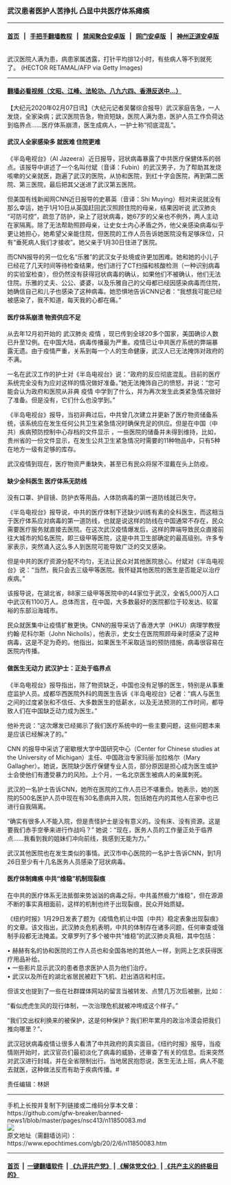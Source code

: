 ### 武汉患者医护人苦挣扎 凸显中共医疗体系瘫痪
------------------------

#### [首页](https://github.com/gfw-breaker/banned-news1/blob/master/README.md) &nbsp;&nbsp;|&nbsp;&nbsp; [手把手翻墙教程](https://github.com/gfw-breaker/guides/wiki) &nbsp;&nbsp;|&nbsp;&nbsp; [禁闻聚合安卓版](https://github.com/gfw-breaker/bn-android) &nbsp;&nbsp;|&nbsp;&nbsp; [网门安卓版](https://github.com/oGate2/oGate) &nbsp;&nbsp;|&nbsp;&nbsp; [神州正道安卓版](https://github.com/SzzdOgate/update) 



<div><img alt="" class="aligncenter wp-post-image" src="https://i.epochtimes.com/assets/uploads/2020/02/GettyImages-1196130138-600x400-3.jpg"/>
<div class="red16 caption">
 <p>
  武汉医院人满为患，病患家属透露，打针平均排12小时，有些病人等不到就死了。 (HECTOR RETAMAL/AFP via Getty Images)
 </p>
</div>
</div><hr/>

#### [翻墙必看视频（文昭、江峰、法轮功、八九六四、香港反送中...）](https://github.com/gfw-breaker/banned-news1/blob/master/pages/link3.md)

<div><p>
 【大纪元2020年02月07日讯】（大纪元记者吴馨综合报导）武汉家庭告急，一人发烧，全家染病；武汉医院告急，物资短缺，医院人满为患，医护人员工作负荷达到临界点……医疗体系崩溃，医生成病人，一护士称“彻底混乱”。
</p>
<h4>
 武汉人全家感染多 就医难 住院更难
</h4>
<p>
 《半岛电视台》（Al Jazeera）近日报导，冠状病毒暴露了中共医疗保健体系的弱点。该报导中讲述了一个名叫付斌（音译：Fubin）的武汉男子，为了帮助其发烧咳嗽的父亲就医，跑遍了武汉的医院，从协和医院，到红十字会医院，再到第二医院、第三医院，最后把其父送进了武汉第五医院。
</p>
<p>
 但美国有线新闻网CNN近日报导的史慕英（音译：Shi Muying）相对来说就没有那么幸运，她于1月10日从英国赶回武汉照顾住院的母亲，结果因听说
 <ok href="https://www.epochtimes.com/gb/tag/%E6%AD%A6%E6%B1%89%E8%82%BA%E7%82%8E.html">
  武汉肺炎
 </ok>
 “可防可控”，疏忽了防护，染上了冠状病毒，她67岁的父亲也不例外，两人主动在家隔离。除了无法帮助照顾母亲，让史女士内心矛盾之外，他父亲感染病毒似乎更让她担心，她希望父亲能住院，但医院的工作人员告诉她医院没有足够床位，只有“垂死病人我们才接收”。她父亲于1月30日住进了医院。
</p>
<p>
 而CNN报导的另一位化名“乐雅”的武汉女子处境或许更加困难。她和她的小儿子已经花了几天时间等待检查结果，他们进行了CT扫描和核酸检测（一种识别病毒的实验室检查），但仍然没有获得冠状病毒的确认，如果他们不被确认，他们无法住院。乐雅的丈夫、公公、婆婆，以及乐雅自己的父母都已经因感染病毒而住院，她确信自己和儿子也感染了这种病毒。她恐惧地告诉CNN记者：“我想我可能已经被感染了，我不知道，每天我的心都在痛。”
</p>
<h4>
 医疗体系崩溃 物资供应不足
</h4>
<p>
 从去年12月初开始的
 <ok href="https://www.epochtimes.com/gb/tag/%E6%AD%A6%E6%B1%89%E8%82%BA%E7%82%8E.html">
  武汉肺炎
 </ok>
 <ok href="https://www.epochtimes.com/gb/tag/%E7%96%AB%E6%83%85.html">
  疫情
 </ok>
 ，现已传到全球20多个国家，美国确诊人数已升至12例。在中国大陆，病毒传播最为严重。疫情已让中共医疗系统的弊端暴露无遗。由于疫情严重，关系到每一个人的生命健康，武汉人已无法掩饰对政府的不满。
</p>
<p>
 一名在武汉工作的护士对《半岛电视台》说：“政府的反应彻底混乱。目前的医疗系统完全没有为应对这样的情况做好准备。”她无法掩饰自己的愤怒，并说：“您可能会认为政府和医院从非典
 <ok href="https://www.epochtimes.com/gb/tag/%E7%96%AB%E6%83%85.html">
  疫情
 </ok>
 中学到了什么，并为再次发生此类紧急情况做好了准备。但是没有，它们什么也没学到。”
</p>
<p>
 《半岛电视台》报导，当初非典过后，中共曾几次建立并更新了医疗物资储备系统，该系统应在发生任何公共卫生紧急情况时确保充足的供应。但是在中国（中共）疾病预防控制中心存档的文件显示 ，一些医院的储备并未得到维持，比如，贵州省的一份文件显示，在发生公共卫生紧急情况时需要的11种物品中，只有5种在地方一级有足够的库存。
</p>
<p>
 武汉疫情到现在，医疗物资严重缺失，甚至已有民众将尿不湿戴在头上防疫。
</p>
<h4>
 缺少全科医生 医疗体系无防线
</h4>
<p>
 没有口罩、护目镜、防护衣等用品，人体防病毒的第一道防线就已失守。
</p>
<p>
 《半岛电视台》报导说，中共的医疗体制下还缺少训练有素的全科医生，而这相当于医疗体系应对病毒的第一道防线，也就是说这样的防线在中国通常不存在，民众需要医疗服务就直接去医院。在这次武汉疫情爆发后，这样的弊端导致民众直接前往大城市的知名医院，即三级甲等医院，这是中共卫生部确定的最高级别。许多专家表示，突然涌入这么多人到医院可能导致广泛的交叉感染。
</p>
<p>
 但是中共的医疗资源分配不均匀，无法让民众对其他医院放心。付斌对《半岛电视台》说：“当然，我只会去三级甲等医院。我怀疑其他医院的医生是否能足以治疗疾病。”
</p>
<p>
 该报导说，在湖北省，88家三级甲等医院中的44家位于武汉，全省5,000万人口中武汉有1100万人。总体而言，在中国，大多数最好的医院都位于较发达、较富裕的东部沿海城市。
</p>
<p>
 民众就医集中让疫情扩散更快。CNN的报导采访了香港大学（HKU）病理学教授约翰·尼科尔斯（John Nicholls），他表示，史女士在医院照顾母亲时感染了这种病毒，这是不足为奇的。他指出，如果医生不采取适当的预防措施，病毒很容易在医院内传播。
</p>
<h4>
 做医生无动力 武汉护士：正处于临界点
</h4>
<p>
 《半岛电视台》报导指出，除了物资缺乏，中国也没有足够的医生，特别是从事重症监护人员。成都华西医院外科的周医生告诉《半岛电视台》记者：“病人与医生之间的过度紧张和不信任、大多数医生的低薪水，以及无法预测的工作时间，都导致人们在中国缺乏动力成为医生。”
</p>
<p>
 他补充说：“这次爆发已经揭示了我们医疗系统中的一些主要问题，这些问题本来是应该已经解决了的。”
</p>
<p>
 CNN 的报导中采访了密歇根大学中国研究中心（Center for Chinese studies at the University of Michigan）主任、中国政治专家玛丽·加拉格尔（Mary Gallagher）。她说，医院缺少医疗保健专业人员，部分原因是担心成为医生或护士会使他们有遭受暴力的风险。上个月，一名北京医生被病人的亲属刺死。
</p>
<p>
 武汉的一名护士告诉CNN，她所在医院的工作人员已不堪重负。她表示，她的医院的500名医护人员中现在有30名患病并入院，包括她在内的其他人在家中也已进行自我隔离。
</p>
<p>
 “确实有很多人不能入院，但是责怪护士是没有意义的。没有床、没有资源。这是要我们赤手空拳来进行作战吗？” 她说：“现在，医务人员的工作量正处于临界点……我看到我的姐妹们冲向前线，我感到无能为力。”
</p>
<p>
 武汉其他医院也在发生类似的事情。武汉市中心医院的一名护士告诉CNN，到1月26日至少有十几名医务人员感染了冠状病毒。
</p>
<h4>
 医疗体制瘫痪 中共“维稳”机制现裂痕
</h4>
<p>
 在中共的医疗体系无法抵御来势汹汹的病毒之际，中共虽然极力“维稳”，但在源源不断的事实真相面前，这样的机制也终于出现裂痕，民众开始质疑。
</p>
<p>
 《纽约时报》1月29日发表了题为《疫情危机让中国（中共）稳定表象出现裂痕》的文章。该文指出，武汉肺炎危机表明，中共的体制存在诸多问题，任何审查或强制手段都无法掩盖。文章罗列了多个被中共“维稳”的武汉肺炎真相，其中包括：
</p>
<p>
 • 赫赫有名的协和医院的工作人员也和全国各地的其他人一样，到网上乞求获得医疗用品补给。
 <br/>
 • 一些影片显示武汉的患者恳求医护人员为他们治疗。
 <br/>
 • 武汉以及所在的湖北省居民被赶下飞机、赶出酒店和村庄。
</p>
<p>
 但该文也提到了一些在社群媒体网站的留言当被转发、点赞几万次后被删，比如：
</p>
<p>
 “看似虎虎生风的现行体制，一次治理危机就被冲垮成这个样子。”
</p>
<p>
 “我们交出权利换来的被保护，这是何种保护？我们积年累月的政治冷漠会把我们推向哪里？”、
</p>
<p>
 武汉冠状病毒疫情让很多人看清了中共政府的真实面目。《纽约时报》报导，当疫情刚开始时，武汉官员们最初淡化了病毒的威胁，还审查了有关的信息。后来突然对武汉进行封城，并在全省限制出行。当地居民抱怨说，医生无法上班，病人不能去就医，这种做法反而有助于疾病传播。#
</p>
<p>
 责任编辑：林妍
</p>
</div>
<hr/>
手机上长按并复制下列链接或二维码分享本文章：<br/>
https://github.com/gfw-breaker/banned-news1/blob/master/pages/nsc413/n11850083.md <br/>
<a href='https://github.com/gfw-breaker/banned-news1/blob/master/pages/nsc413/n11850083.md'><img src='https://github.com/gfw-breaker/banned-news1/blob/master/pages/nsc413/n11850083.md.png'/></a> <br/>
原文地址（需翻墙访问）：https://www.epochtimes.com/gb/20/2/6/n11850083.htm


------------------------
#### [首页](https://github.com/gfw-breaker/banned-news1/blob/master/README.md) &nbsp;|&nbsp; [一键翻墙软件](https://github.com/gfw-breaker/nogfw/blob/master/README.md) &nbsp;| [《九评共产党》](https://github.com/gfw-breaker/9ping.md/blob/master/README.md#九评之一评共产党是什么) | [《解体党文化》](https://github.com/gfw-breaker/jtdwh.md/blob/master/README.md) | [《共产主义的终极目的》](https://github.com/gfw-breaker/gczydzjmd.md/blob/master/README.md)


<img src='http://gfw-breaker.win/banned-news/pages/nsc413/n11850083.md' width='0px' height='0px'/>